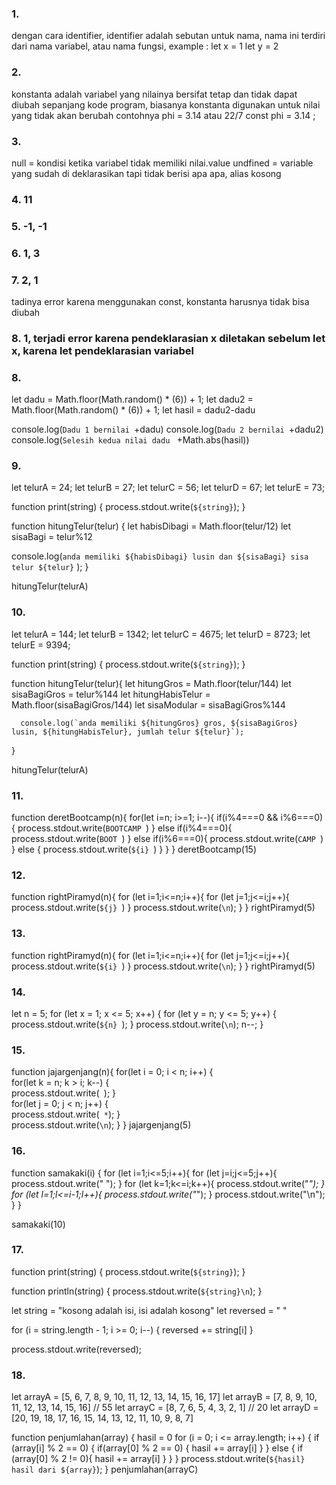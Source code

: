 ### 1. 
dengan cara identifier, identifier adalah sebutan untuk nama, nama ini terdiri dari nama variabel, atau nama fungsi, example :
let x = 1
let y = 2

### 2.
konstanta adalah variabel yang nilainya bersifat tetap dan tidak dapat diubah sepanjang kode program, biasanya konstanta digunakan untuk nilai yang tidak akan berubah contohnya phi = 3.14 atau  22/7
const 
phi = 3.14 ;

### 3.
null = kondisi ketika variabel tidak memiliki nilai.value
undfined = variable yang sudah di deklarasikan tapi tidak berisi apa apa, alias kosong
### 4.  11
### 5. -1, -1
### 6. 1, 3
### 7. 2, 1
tadinya error karena menggunakan const, konstanta harusnya tidak bisa diubah 
### 8. 1, terjadi error karena pendeklarasian x diletakan sebelum let x, karena let pendeklarasian variabel
### 8.  
let dadu = Math.floor(Math.random() * (6)) + 1;
let dadu2 = Math.floor(Math.random() * (6)) + 1;
let hasil = dadu2-dadu

console.log(`Dadu 1 bernilai `+dadu)
console.log(`Dadu 2 bernilai `+dadu2)
console.log(`Selesih kedua nilai dadu ` +Math.abs(hasil))
### 9. 
let telurA = 24;
let telurB = 27;
let telurC = 56;
let telurD = 67;
let telurE = 73;

function print(string) {
    process.stdout.write(`${string}`);
  }

  function hitungTelur(telur) {
      let habisDibagi = Math.floor(telur/12)
      let sisaBagi = telur%12

console.log(`anda memiliki ${habisDibagi} lusin dan ${sisaBagi} sisa telur ${telur}` );
  }

  hitungTelur(telurA)
  
### 10.  
let telurA = 144;
let telurB = 1342;
let telurC = 4675;
let telurD = 8723;
let telurE = 9394;

function print(string) {
    process.stdout.write(`${string}`);
  }

  function hitungTelur(telur){
      let hitungGros = Math.floor(telur/144)
      let sisaBagiGros = telur%144
      let hitungHabisTelur = Math.floor(sisaBagiGros/144)
      let sisaModular = sisaBagiGros%144 

      console.log(`anda memiliki ${hitungGros} gros, ${sisaBagiGros} lusin, ${hitungHabisTelur}, jumlah telur ${telur}`);
  }

  hitungTelur(telurA)
  
  ### 11.  
  function deretBootcamp(n){
      for(let i=n; i>=1; i--){
          if(i%4===0 && i%6===0){
              process.stdout.write(`BOOTCAMP `)
          } else if(i%4===0){
              process.stdout.write(`BOOT `)
          } else if(i%6===0){
              process.stdout.write(`CAMP `)
          } else {
              process.stdout.write(`${i} `)
          }
      }
  }
  deretBootcamp(15)

### 12. 
function rightPiramyd(n){
    for (let i=1;i<=n;i++){
        for (let j=1;j<=i;j++){
            process.stdout.write(`${j} `)
        }
        process.stdout.write(`\n`);
    }
}
rightPiramyd(5)

### 13. 
function rightPiramyd(n){
    for (let i=1;i<=n;i++){
        for (let j=1;j<=i;j++){
            process.stdout.write(`${i} `)
        }
        process.stdout.write(`\n`);
    }
}
rightPiramyd(5)

### 14. 
let n = 5;
for (let x = 1; x <= 5; x++) {
  for (let y = n; y <= 5; y++) {
    process.stdout.write(`${n} `);
  }
  process.stdout.write(`\n`);
  n--;
}

### 15. 
function jajargenjang(n){
    for(let i = 0; i < n; i++) {   
        for(let k = n; k > i; k--) {     
            process.stdout.write(` `);
        }   
        for(let j = 0; j < n; j++) {     
            process.stdout.write(` *`); 
        }   
        process.stdout.write(`\n`);
    }
}
jajargenjang(5)

### 16.
function samakaki(i) {
    for (let i=1;i<=5;i++){
        for (let j=i;j<=5;j++){
            process.stdout.write(" ");
        }
        for (let k=1;k<=i;k++){
            process.stdout.write("*");
        }
        for (let l=1;l<=i-1;l++){
            process.stdout.write("*");
        }
        process.stdout.write("\n");
    }
}

samakaki(10)

### 17.
function print(string) {
    process.stdout.write(`${string}`);
}

function println(string) {
    process.stdout.write(`${string}\n`);
}

let string = "kosong adalah isi, isi adalah kosong"
let reversed = " "

for (i = string.length - 1; i >= 0; i--) {
    reversed += string[i]
}

process.stdout.write(reversed);

### 18.
let arrayA = [5, 6, 7, 8, 9, 10, 11, 12, 13, 14, 15, 16, 17]
let arrayB = [7, 8, 9, 10, 11, 12, 13, 14, 15, 16] // 55
let arrayC = [8, 7, 6, 5, 4, 3, 2, 1] // 20
let arrayD = [20, 19, 18, 17, 16, 15, 14, 13, 12, 11, 10, 9, 8, 7]

function penjumlahan(array) {
    hasil = 0
    for (i = 0; i <= array.length; i++) {
        if (array[i] % 2 == 0) {
            if(array[0] % 2 == 0) {
                hasil += array[i]
            }
        } else {
            if (array[0] % 2 != 0){
                hasil += array[i]
            }
        }
    }
    process.stdout.write(`${hasil} hasil dari ${array}`);
}
penjumlahan(arrayC)
